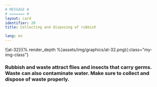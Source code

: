 ```yaml
---
# MESSAGE #
# ======= #
layout: card
identifier: 20
title: Collecting and disposing of rubbish

lang: en
---
```


![at-32]({% render_depth %}assets/img/graphics/at-32.png){:class="my-img-class"}

### Rubbish and waste attract flies and insects that carry germs. Waste can also contaminate water. Make sure to collect and dispose of waste properly.
